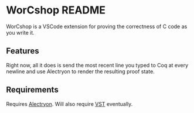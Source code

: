 # WorCshop README

WorCshop is a VSCode extension for proving the correctness of C code as you write it.

## Features

Right now, all it does is send the most recent line you typed to Coq at every newline and use Alectryon to render the resulting proof state.

## Requirements

Requires [Alectryon](https://github.com/cpitclaudel/alectryon). Will also require [VST](https://github.com/PrincetonUniversity/VST/) eventually.
